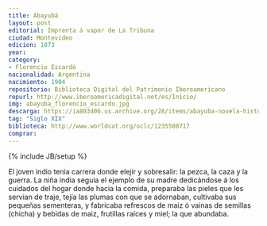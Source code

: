 ```yaml
---
title: Abayubá
layout: post
editorial: Imprenta á vapor de La Tribuna
ciudad: Montevideo
edicion: 1873
year: 
category:
- Florencio Escardó
nacionalidad: Argentina
nacimiento: 1904
repositorio: Biblioteca Digital del Patrimonio Iberoamericano
repurl: http://www.iberoamericadigital.net/es/Inicio/
img: abayuba_florencio_escardo.jpg
descarga: https://ia803406.us.archive.org/28/items/abayuba-novela-historico/Abayub%C3%A1%20-%20Novela%20Hist%C3%B3rico.pdf
tag: "Siglo XIX"
biblioteca: http://www.worldcat.org/oclc/1235508717
comprar: 
---
```

{% include JB/setup %}

El joven indio tenia carrera donde elejir y sobresalir: la pezca, la caza y la guerra. La niña india seguia el ejemplo de su madre dedicándose á los cuidados del hogar donde hacia la comida, preparaba las pieles que les servian de traje, tejía  las plumas con que se adornaban, cultivaba sus pequeñas sementeras, y fabricaba refrescos de maiz ó vainas de semillas (chicha) y bebidas de maiz, frutillas raíces y miel; la que abundaba.
